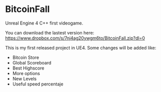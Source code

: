 # BitcoinFall
Unreal Engine 4 C++ first videogame.

You can download the lastest version here: https://www.dropbox.com/s/7nj4ag20ywgm6to/BitcoinFall.zip?dl=0

This is my first released project in UE4.
Some changes will be added like:
- Bitcoin Store
- Global Scoreboard
- Best Highscore
- More options
- New Levels
- Useful speed percentaje
